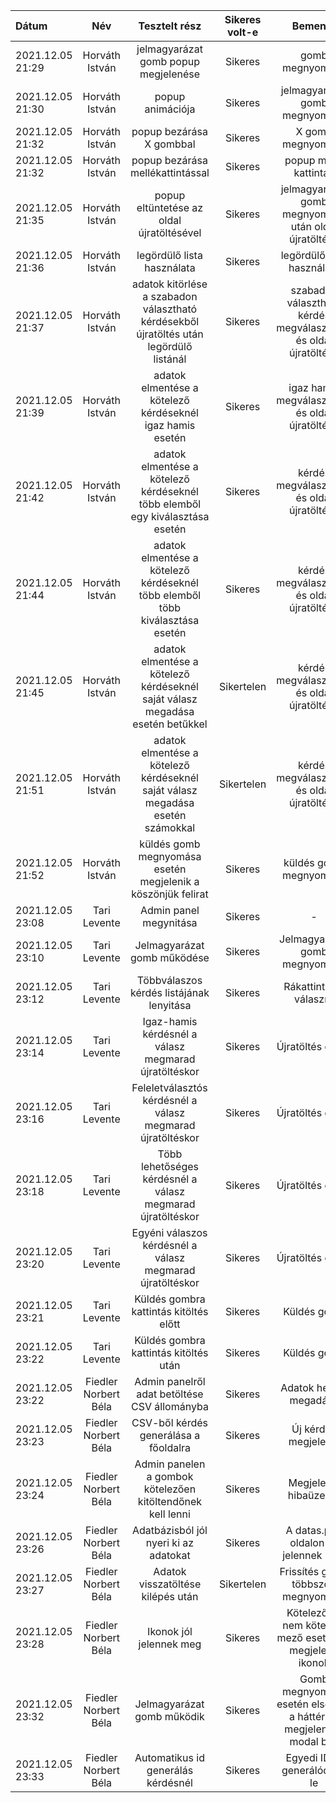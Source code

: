 | Dátum | Név | Tesztelt rész | Sikeres volt-e | Bemenet | Várt kimenet | Tényleges kimenet |
| :---  | :--:| :----:        |  :-----:        | :------: | :------: | :----: |
| 2021.12.05 21:29 | Horváth István | jelmagyarázat gomb popup megjelenése | Sikeres | gomb megnyomása | popup megjelenése | popup megjelent |
| 2021.12.05 21:30 | Horváth István | popup animációja | Sikeres | jelmagyarázat gomb megnyomása | becsúszással megjelenik a popup | becsúszással megjelent a popup |
| 2021.12.05 21:32 | Horváth István | popup bezárása X gombbal | Sikeres | X gomb megnyomása | eltűnik a popup | eltűnt a popup |
| 2021.12.05 21:32 | Horváth István | popup bezárása mellékattintással | Sikeres | popup mellé kattintás | bezáródik a popup | bezáródott a popup |
| 2021.12.05 21:35 | Horváth István | popup eltüntetése az oldal újratöltésével | Sikeres | jelmagyarázat gomb megnyomása után oldal újratöltése | eltűnik a popup | eltűnt a popup |
| 2021.12.05 21:36 | Horváth István | legördülő lista használata | Sikeres | legördülő lista használata | működik | működött |
| 2021.12.05 21:37 | Horváth István | adatok kitörlése a szabadon választható kérdésekből újratöltés után legördülő listánál | Sikeres | szabadon választható kérdés megválaszolása és oldal újratöltése | eltűnik az adat | eltűnt az adat |
| 2021.12.05 21:39 | Horváth István | adatok elmentése a kötelező kérdéseknél igaz hamis esetén | Sikeres | igaz hamis megválaszolása és oldal újratöltése | megmarad a beírt adat | megmaradt a beírt adat |
| 2021.12.05 21:42 | Horváth István | adatok elmentése a kötelező kérdéseknél több elemből egy kiválasztása esetén | Sikeres | kérdés megválaszolása és oldal újratöltése | megmarad a beírt adat | megmaradt a beírt adat |
| 2021.12.05 21:44 | Horváth István | adatok elmentése a kötelező kérdéseknél több elemből több kiválasztása esetén  | Sikeres | kérdés megválaszolása és oldal újratöltése | megmarad a beírt adat | megmaradt a beírt adat |
| 2021.12.05 21:45 | Horváth István | adatok elmentése a kötelező kérdéseknél saját válasz megadása esetén betűkkel | Sikertelen | kérdés megválaszolása és oldal újratöltése | megmarad a beírt adat | nem maradt meg a beírt adat |
| 2021.12.05 21:51 | Horváth István | adatok elmentése a kötelező kérdéseknél saját válasz megadása esetén számokkal | Sikertelen | kérdés megválaszolása és oldal újratöltése | megmarad a beírt adat | nem maradt meg a beírt adat |
| 2021.12.05 21:52 | Horváth István | küldés gomb megnyomása esetén megjelenik a köszönjük felirat | Sikeres | küldés gomb megnyomása | megjelenik a köszönjük felirat | megjelent a köszönjük felirat |
| 2021.12.05 23:08 | Tari Levente | Admin panel megynitása | Sikeres | - | Admin panel megjelenik | Admin panel megjelenik |
| 2021.12.05 23:10 | Tari Levente | Jelmagyarázat gomb működése | Sikeres | Jelmagyarázat gomb megnyomása | Felugrik a jelmagyarázat | Felugrik a jelmagyarázat |
| 2021.12.05 23:12 | Tari Levente | Többválaszos kérdés listájának lenyitása | Sikeres | Rákattintás a válaszra | Megjelennek a válaszlehetőségek | Megjelennek a válaszlehetőségek |
| 2021.12.05 23:14 | Tari Levente | Igaz-hamis kérdésnél a válasz megmarad újratöltéskor | Sikeres | Újratöltés gomb | Megmarad a válasz | Megmarad a válasz |
| 2021.12.05 23:16 | Tari Levente | Feleletválasztós kérdésnél a válasz megmarad újratöltéskor | Sikeres | Újratöltés gomb | Megmarad a válasz | Megmarad a válasz |
| 2021.12.05 23:18 | Tari Levente | Több lehetőséges kérdésnél a válasz megmarad újratöltéskor | Sikeres | Újratöltés gomb | Megmarad a válasz | Megmarad a válasz |
| 2021.12.05 23:20 | Tari Levente | Egyéni válaszos kérdésnél a válasz megmarad újratöltéskor | Sikeres | Újratöltés gomb | Megmarad a válasz | Megmarad a válasz |
| 2021.12.05 23:21 | Tari Levente | Küldés gombra kattintás kitöltés előtt | Sikeres | Küldés gomb | Visszadob egy kötelező kérdésre | Visszadob egy kötelező kérdésre |
| 2021.12.05 23:22 | Tari Levente | Küldés gombra kattintás kitöltés után | Sikeres | Küldés gomb | Megjelenik a sikeres kitöltés | Megjelenik a sikeres kitöltés |
| 2021.12.05 23:22 | Fiedler Norbert Béla | Admin panelről adat betöltése CSV állományba | Sikeres | Adatok helyes megadása | jól generált CSV string | jól generált CSV string |
| 2021.12.05 23:23 | Fiedler Norbert Béla | CSV-ből kérdés generálása a főoldalra | Sikeres | Új kérdés megjelenik | CSV string olvasható a process php-nak | CSV string olvasható a process php-nak |
| 2021.12.05 23:24 | Fiedler Norbert Béla | Admin panelen a gombok kötelezően kitöltendőnek kell lenni | Sikeres | Megjelenik hibaüzenet | Required mezőként megjelenítve | Required mezőként megjelenítve |
| 2021.12.05 23:26 | Fiedler Norbert Béla | Adatbázisból jól nyeri ki az adatokat | Sikeres | A datas.php oldalon jól jelennek meg | Jó SQL Query | Jó SQL Query |
| 2021.12.05 23:27 | Fiedler Norbert Béla | Adatok visszatöltése kilépés után | Sikertelen | Frissítés gomb többszöri megnyomása | Minden frissítés alkalmával betölti | Nem minden frissítéssel tölti vissza | 
| 2021.12.05 23:28 | Fiedler Norbert Béla | Ikonok jól jelennek meg | Sikeres | Kötelező és nem kötelező mező esetén jól megjelenő ikonok | jól hivatkozott img tagek | jól hivatkozott img tagek |
| 2021.12.05 23:32 | Fiedler Norbert Béla | Jelmagyarázat gomb működik | Sikeres | Gomb megnyomása esetén elsötétül a háttér és megjelenik a modal box | összhang css és js fájlok | összhang css és js fájlok |
| 2021.12.05 23:33 | Fiedler Norbert Béla | Automatikus id generálás kérdésnél | Sikeres | Egyedi ID-k generálódnak le | PHP kód a index.php-ban | PHP kód a index.php-ban |
